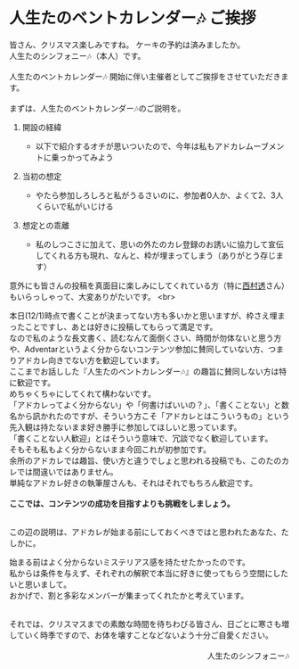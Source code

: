 # 人生たのベントカレンダー🎶 ご挨拶

皆さん、クリスマス楽しみですね。  ケーキの予約は済みましたか。  
人生たのシンフォニー🎶（本人）です。  
<br>
人生たのベントカレンダー🎶 開始に伴い主催者としてご挨拶をさせていただきます。  
<br>
まずは、人生たのベントカレンダー🎶のご説明を。  

1. 開設の経緯
   * 以下で紹介するオチが思いついたので、今年は私もアドカレムーブメントに乗っかってみよう

2. 当初の想定
   * やたら参加しろしろと私がうるさいのに、参加者0人か、よくて2、3人くらいで私がいじける

3. 想定との乖離　　
   * 私のしつこさに加えて、思いの外たのカレ登録のお誘いに協力して宣伝してくれる方も現れ、なんと、枠が埋まってしまう（ありがとう存じます）

意外にも皆さんの投稿を真面目に楽しみにしてくれている方（特に[西村透](https://msk.ilnk.info/@woxin_chang_dan1904_)さん）もいらっしゃって、大変ありがたいです。     
<br>
  
本日(12/1)時点で書くことが決まってない方も多いかと思いますが、枠さえ埋まったことですし、あとは好きに投稿してもらって満足です。  
なので私のような長文書く、読むなんて面倒くさい、時間が勿体ないと思う方や、Adventarというよく分からないコンテンツ参加に賛同していない方、つまりアドカレ向きでない方を歓迎しています。  
ここまでお話しした『人生たのベントカレンダー🎶』の趣旨に賛同しない方は特に歓迎です。  
めちゃくちゃにしてくれて構わないです。  
「アドカレってよく分からない」や「何書けばいいの？」、「書くことない」と数名から訊かれたのですが、そういう方こそ「アドカレとはこういうもの」という先入観は持たないまま好き勝手に参加してほしいと思っています。  
「書くことない人歓迎」とはそういう意味で、冗談でなく歓迎しています。  
そもそも私もよく分からないまま今回これが初参加です。  
余所のアドカレでは趣旨、使い方と違うでしょと思われる投稿でも、このたのカレでは間違いではありません。   
単純なアドカレ好きの執筆屋さんも、それはそれでもちろん歓迎です。  
<br>**ここでは、コンテンツの成功を目指すよりも挑戦をしましょう。**

<br>
この辺の説明は、アドカレが始まる前にしておくべきではと思われたあなた、たしかに。  

始まる前はよく分からないミステリアス感を持たせたかったのです。   
私からは条件を与えず、それぞれの解釈で本当に好きに使ってもらう空間にしたいと思いまして。  
おかげで、割と多彩なメンバーが集まってくれたかと考えています。

<br>
それでは、クリスマスまでの素敵な時間を待ちわびる皆さん、日ごとに寒さも増していく時季ですので、お体を壊すことなどないよう十分ご自愛ください。  
<br><br>
<div style="text-align: right;">
人生たのシンフォニー🎶
</div>
